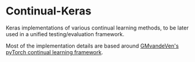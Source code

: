 # Continual-Keras
Keras implementations of various continual learning methods, to be later used in a unified testing/evaluation framework. 

Most of the implementation details are based around [GMvandeVen's pyTorch continual learning framework](https://github.com/GMvandeVen/continual-learning).
